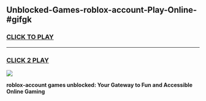 
## Unblocked-Games-roblox-account-Play-Online-#gifgk
<h3>
<a href="https://premium.freeplayer.one?title=roblox-account&ref=27F">CLICK TO PLAY</a></h3>
<hr>

<h3>
<a href="https://premium.freeplayer.one?title=roblox-account&ref=27F">CLICK 2 PLAY</a>
  
</h3>

<a href="https://premium.freeplayer.one?title=roblox-account&ref=27F"><img src="https://clearcache.store/games.png"></a>


**roblox-account games unblocked: Your Gateway to Fun and Accessible Online Gaming**

